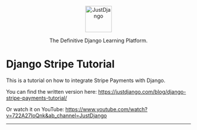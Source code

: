 <p align="center">
  <p align="center">
    <a href="https://justdjango.com/?utm_source=github&utm_medium=logo" target="_blank">
      <img src="https://assets.justdjango.com/static/branding/logo.svg" alt="JustDjango" height="72">
    </a>
  </p>
  <p align="center">
    The Definitive Django Learning Platform.
  </p>
</p>

# Django Stripe Tutorial

This is a tutorial on how to integrate Stripe Payments with Django.

You can find the written version here: 
https://justdjango.com/blog/django-stripe-payments-tutorial/

Or watch it on YouTube:
https://www.youtube.com/watch?v=722A27IoQnk&ab_channel=JustDjango

---
